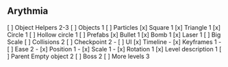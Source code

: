 ## Arythmia

[ ] Object Helpers 2-3
[ ] Objects  1
    [ ] Particles
      [x] Square 1
      [x] Triangle 1
      [x] Circle 1
      [ ] Hollow circle 1
    [ ] Prefabs
     [x] Bullet 1
     [x] Bomb 1
     [x] Laser 1
     [ ] Big Scale
[ ] Collisions 2
[ ] Checkpoint 2
    - [ ] UI
[x] Timeline 
    - [x] Keyframes 1
      - [ ] Ease 2
      - [x] Position 1
      - [x] Scale 1
      - [x] Rotation 1
[x] Level description 1
[ ] Parent Empty object 2
[ ] Boss 2
[ ] More levels 3
